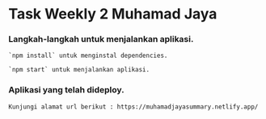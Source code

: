 # Task Weekly 2 Muhamad Jaya

### Langkah-langkah untuk menjalankan aplikasi.

    `npm install` untuk menginstal dependencies.

    `npm start` untuk menjalankan aplikasi.

### Aplikasi yang telah dideploy.

    Kunjungi alamat url berikut : https://muhamadjayasummary.netlify.app/
